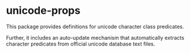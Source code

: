 unicode-props
=============

This package provides definitions for unicode character class predicates.

Further, it includes an auto-update mechanism that automatically extracts
character predicates from official unicode database text files.
